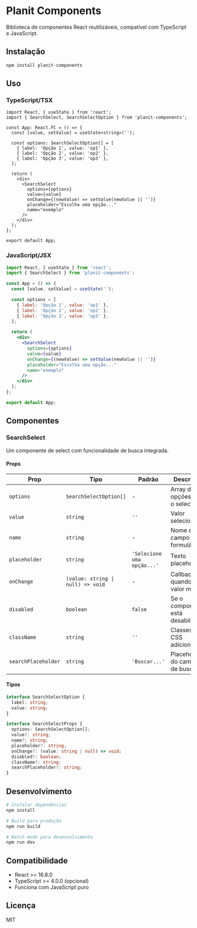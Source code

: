 # Planit Components

Biblioteca de componentes React reutilizáveis, compatível com TypeScript e JavaScript.

## Instalação

```bash
npm install planit-components
```

## Uso

### TypeScript/TSX

```tsx
import React, { useState } from 'react';
import { SearchSelect, SearchSelectOption } from 'planit-components';

const App: React.FC = () => {
  const [value, setValue] = useState<string>('');

  const options: SearchSelectOption[] = [
    { label: 'Opção 1', value: 'op1' },
    { label: 'Opção 2', value: 'op2' },
    { label: 'Opção 3', value: 'op3' },
  ];

  return (
    <div>
      <SearchSelect
        options={options}
        value={value}
        onChange={(newValue) => setValue(newValue || '')}
        placeholder="Escolha uma opção..."
        name="exemplo"
      />
    </div>
  );
};

export default App;
```

### JavaScript/JSX

```jsx
import React, { useState } from 'react';
import { SearchSelect } from 'planit-components';

const App = () => {
  const [value, setValue] = useState('');

  const options = [
    { label: 'Opção 1', value: 'op1' },
    { label: 'Opção 2', value: 'op2' },
    { label: 'Opção 3', value: 'op3' },
  ];

  return (
    <div>
      <SearchSelect
        options={options}
        value={value}
        onChange={(newValue) => setValue(newValue || '')}
        placeholder="Escolha uma opção..."
        name="exemplo"
      />
    </div>
  );
};

export default App;
```

## Componentes

### SearchSelect

Um componente de select com funcionalidade de busca integrada.

#### Props

| Prop | Tipo | Padrão | Descrição |
|------|------|--------|-----------|
| `options` | `SearchSelectOption[]` | - | Array de opções para o select |
| `value` | `string` | `''` | Valor selecionado |
| `name` | `string` | - | Nome do campo para formulários |
| `placeholder` | `string` | `'Selecione uma opção...'` | Texto placeholder |
| `onChange` | `(value: string \| null) => void` | - | Callback quando o valor muda |
| `disabled` | `boolean` | `false` | Se o componente está desabilitado |
| `className` | `string` | `''` | Classes CSS adicionais |
| `searchPlaceholder` | `string` | `'Buscar...'` | Placeholder do campo de busca |

#### Tipos

```typescript
interface SearchSelectOption {
  label: string;
  value: string;
}

interface SearchSelectProps {
  options: SearchSelectOption[];
  value?: string;
  name?: string;
  placeholder?: string;
  onChange?: (value: string | null) => void;
  disabled?: boolean;
  className?: string;
  searchPlaceholder?: string;
}
```

## Desenvolvimento

```bash
# Instalar dependências
npm install

# Build para produção
npm run build

# Watch mode para desenvolvimento
npm run dev
```

## Compatibilidade

- React >= 16.8.0
- TypeScript >= 4.0.0 (opcional)
- Funciona com JavaScript puro

## Licença

MIT